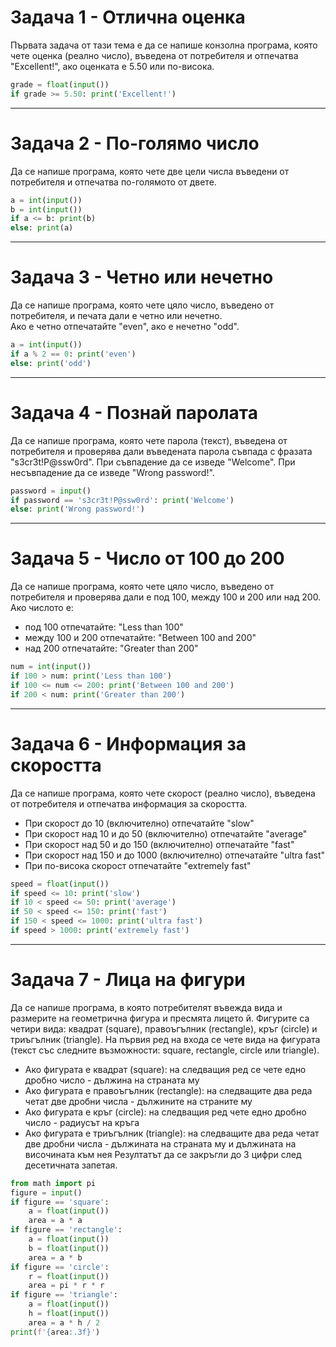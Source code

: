 # Задача 1 - Отлична оценка

Първата задача от тази тема е да се напише конзолна програма, която чете оценка (реално число), въведена от потребителя и отпечатва "Excellent!", ако оценката е 5.50 или по-висока.

```python
grade = float(input())
if grade >= 5.50: print('Excellent!') 
```

---
# Задача 2 - По-голямо число

Да се напише програма, която чете две цели числа въведени от потребителя и отпечатва по-голямото от двете. 

```python
a = int(input())
b = int(input())
if a <= b: print(b)
else: print(a)
```

---
# Задача 3 - Четно или нечетно

Да се напише програма, която чете цяло число, въведено от потребителя, и печата дали е четно или нечетно. <br>
Ако е четно отпечатайте "even", ако е нечетно "odd".


```python
a = int(input())
if a % 2 == 0: print('even')
else: print('odd')
```


---
# Задача 4 - Познай паролата

Да се напише програма, която чете парола (текст), въведена от потребителя и проверява дали въведената парола съвпада с фразата "s3cr3t!P@ssw0rd". При съвпадение да се изведе "Welcome". При несъвпадение да се изведе "Wrong password!". 

```python
password = input()
if password == 's3cr3t!P@ssw0rd': print('Welcome')
else: print('Wrong password!')
```

---
# Задача 5 - Число от 100 до 200

Да се напише програма, която чете цяло число, въведено от потребителя и проверява дали е под 100, между 100 и 200 или над 200. Ако числото е:
+	под 100 отпечатайте: "Less than 100"
+	между 100 и 200 отпечатайте: "Between 100 and 200"
+	над 200 отпечатайте: "Greater than 200"


```python
num = int(input())
if 100 > num: print('Less than 100')
if 100 <= num <= 200: print('Between 100 and 200')
if 200 < num: print('Greater than 200')
```

---
# Задача 6 - Информация за скоростта

Да се напише програма, която чете скорост (реално число), въведена от потребителя и отпечатва информация за скоростта. 
+	При скорост до 10 (включително) отпечатайте "slow"
+	При скорост над 10 и до 50 (включително) отпечатайте "average" 
+	При скорост над 50 и до 150 (включително) отпечатайте "fast"
+	При скорост над 150 и до 1000 (включително) отпечатайте "ultra fast" 
+	При по-висока скорост отпечатайте "extremely fast"


```python
speed = float(input())
if speed <= 10: print('slow')
if 10 < speed <= 50: print('average')
if 50 < speed <= 150: print('fast')
if 150 < speed <= 1000: print('ultra fast')
if speed > 1000: print('extremely fast')
```

---
# Задача 7 - Лица на фигури

Да се напише програма, в която потребителят въвежда вида и размерите на геометрична фигура и пресмята лицето й. Фигурите са четири вида: квадрат (square), правоъгълник (rectangle), кръг (circle) и триъгълник (triangle). На първия ред на входа се чете вида на фигурата (текст със следните възможности: square, rectangle, circle или triangle). 
+	Ако фигурата е квадрат (square): на следващия ред се чете едно дробно число - дължина на страната му
+	Ако фигурата е правоъгълник (rectangle): на следващите два реда четат две дробни числа - дължините на страните му
+	Ако фигурата е кръг (circle): на следващия ред чете едно дробно число - радиусът на кръга
+	Ако фигурата е триъгълник (triangle): на следващите два реда четат две дробни числа - дължината на страната му и дължината на височината към нея
Резултатът да се закръгли до 3 цифри след десетичната запетая. 
 

```python
from math import pi
figure = input()
if figure == 'square':
    a = float(input())
    area = a * a
if figure == 'rectangle':
    a = float(input())
    b = float(input())
    area = a * b
if figure == 'circle':
    r = float(input())
    area = pi * r * r
if figure == 'triangle':
    a = float(input())
    h = float(input())
    area = a * h / 2
print(f'{area:.3f}')
```

